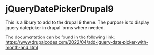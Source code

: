 # jQueryDatePickerDrupal9

This is a library to add to the drupal 9 theme. The purpose is to display jquery datepicker in drupal forms where needed. 

The documentation can be found in the following link: https://www.drupalcodes.com/2022/04/add-jquery-date-picker-with-month-and.html
